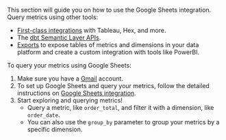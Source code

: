 This section will guide you on how to use the Google Sheets integration. Query metrics using other tools:
- [First-class integrations](/docs/cloud-integrations/avail-sl-integrations) with Tableau, Hex, and more.
- The [dbt Semantic Layer APIs](/docs/dbt-cloud-apis/sl-api-overview).
- [Exports](/docs/use-dbt-semantic-layer/exports) to expose tables of metrics and dimensions in your data platform and create a custom integration with tools like PowerBI.

To query your metrics using Google Sheets:
1. Make sure you have a [Gmail](http://gmail.com/) account.
2. To set up Google Sheets and query your metrics, follow the detailed instructions on [Google Sheets integration](/docs/cloud-integrations/semantic-layer/gsheets).
3. Start exploring and querying metrics!
   - Query a metric, like `order_total`, and filter it with a dimension, like `order_date`. 
   - You can also use the `group_by` parameter to group your metrics by a specific dimension.

<Lightbox src="/img/docs/dbt-cloud/semantic-layer/sl-gsheets.jpg" width="90%" title="Use the dbt Semantic Layer's Google Sheet integration to query metrics with a Query Builder menu."  />
